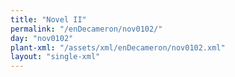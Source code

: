 ```yaml
---
title: "Novel II"
permalink: "/enDecameron/nov0102/"
day: "nov0102"
plant-xml: "/assets/xml/enDecameron/nov0102.xml"
layout: "single-xml"
---
```

